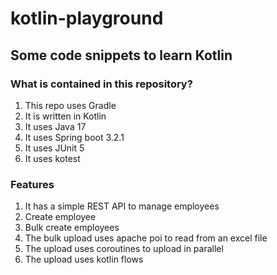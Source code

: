 # kotlin-playground

## Some code snippets to learn Kotlin

### What is contained in this repository?
1. This repo uses Gradle
2. It is written in Kotlin
3. It uses Java 17
4. It uses Spring boot 3.2.1
5. It uses JUnit 5
6. It uses kotest

### Features
1. It has a simple REST API to manage employees
2. Create employee
3. Bulk create employees
4. The bulk upload uses apache poi to read from an excel file
5. The upload uses coroutines to upload in parallel
6. The upload uses kotlin flows
